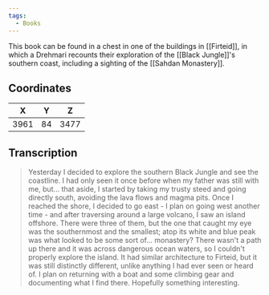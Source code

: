 ```yaml
---
tags:
  - Books
---
```


This book can be found in a chest in one of the buildings in [[Firteid]], in which a Drehmari recounts their exploration of the [[Black Jungle]]'s southern coast, including a sighting of the [[Sahdan Monastery]].

## Coordinates
| **X** | **Y** | **Z** |
| :---: | :---: | :---: |
| 3961  |  84   | 3477  |

## Transcription
>Yesterday I decided to explore the southern Black Jungle and see the coastline. I had only seen it once before when my father was still with me, but... that aside, I started by taking my trusty steed and going directly south, avoiding the lava flows and magma pits. Once I reached the shore, I decided to go east - I plan on going west another time - and after traversing around a large volcano, I saw an island offshore. There were three of them, but the one that caught my eye was the southernmost and the smallest; atop its white and blue peak was what looked to be some sort of... monastery? There wasn't a path up there and it was across dangerous ocean waters, so I couldn't properly explore the island. It had similar architecture to Firteid, but it was still distinctly different, unlike anything I had ever seen or heard of. I plan on returning with a boat and some climbing gear and documenting what I find there. Hopefully something interesting.

